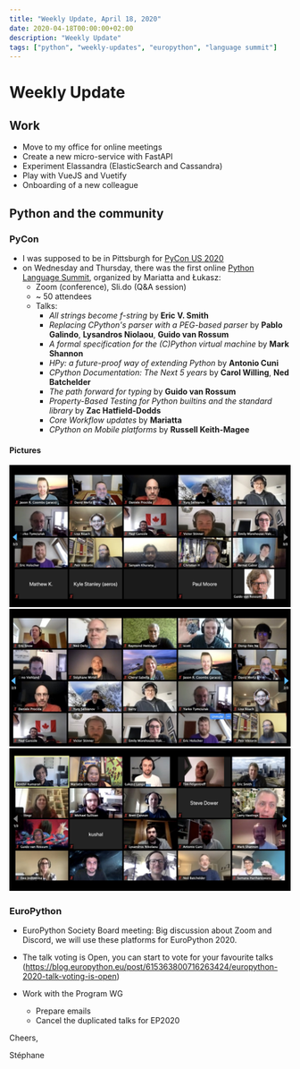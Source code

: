 ```yaml
---
title: "Weekly Update, April 18, 2020"
date: 2020-04-18T00:00:00+02:00
description: "Weekly Update"
tags: ["python", "weekly-updates", "europython", "language summit"]
---
```


# Weekly Update 

## Work

* Move to my office for online meetings
* Create a new micro-service with FastAPI
* Experiment Elassandra (ElasticSearch and Cassandra)
* Play with VueJS and Vuetify
* Onboarding of a new colleague

## Python and the community

### PyCon
* I was supposed to be in Pittsburgh for [PyCon US 2020](https://www.pycon.us)
* on Wednesday and Thursday, there was the first online [Python Language Summit](https://us.pycon.org/2020/events/languagesummit/), organized by Mariatta and Łukasz:
  * Zoom (conference), Sli.do (Q&A session)
  * ~ 50 attendees
  * Talks:
    * *All strings become f-string* by **Eric V. Smith**
    * *Replacing CPython's parser with a PEG-based parser* by **Pablo Galindo**, **Lysandros Niolaou**, **Guido van Rossum**
    * *A formal specification for the (C)Python virtual machine* by **Mark Shannon**
    * *HPy: a future-proof way of extending Python* by **Antonio Cuni**
    * *CPython Documentation: The Next 5 years* by **Carol Willing**, **Ned Batchelder**
    * *The path forward for typing* by **Guido van Rossum**
    * *Property-Based Testing for Python builtins and the standard library* by **Zac Hatfield-Dodds**
    * *Core Workflow updates* by **Mariatta**
    * *CPython on Mobile platforms* by **Russell Keith-Magee**

#### Pictures

![](EV4CH0GXQAAE4Rr.jpeg)
![](EV4CHCfXQAA2Hp1.jpeg)
![](EV4CGXGWkAEKDVu.jpeg)

### EuroPython
* EuroPython Society Board meeting: Big discussion about Zoom and Discord, we will use these platforms for EuroPython 2020.
* The talk voting is Open, you can start to vote for your favourite talks (https://blog.europython.eu/post/615363800716263424/europython-2020-talk-voting-is-open)

* Work with the Program WG
    * Prepare emails
    * Cancel the duplicated talks for EP2020

Cheers,

Stéphane
